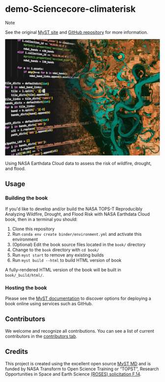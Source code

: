 # demo-Sciencecore-climaterisk

> [!note]
> See the original [MyST site](https://sciencecore.github.io/climaterisk/) and [GitHub repository](https://github.com/ScienceCore/climaterisk) for more information.

![banner](book/assets/banner.jpg)

Using NASA Earthdata Cloud data to assess the risk of wildfire, drought, and flood.

## Usage

### Building the book

If you'd like to develop and/or build the NASA TOPS-T Reproducibly Analyzing Wildfire, Drought, and Flood Risk with NASA Earthdata Cloud book, then in a terminal you should:

1. Clone this repository
1. Run `conda env create binder/environment.yml` and activate this environment
1. (Optional) Edit the book source files located in the `book/` directory
1. Change to the `book` directory with `cd book/`
1. Run `myst start` to remove any existing builds
1. Run `myst build --html` to build HTML version of book

A fully-rendered HTML version of the book will be built in `book/_build/html/`.

### Hosting the book

Please see the [MyST documentation](https://mystmd.org/guide/deployment) to discover options for deploying a book online using services such as GitHub.

## Contributors

We welcome and recognize all contributions. You can see a list of current contributors in the [contributors tab](https://github.com/ScienceCore/climaterisk/graphs/contributors).

## Credits

This project is created using the excellent open source [MyST MD](https://mystmd.org) and is funded by NASA Transform to Open Science Training or “TOPST”, Research Opportunities in Space and Earth Science [(ROSES) solicitation F.14](https://nspires.nasaprs.com/external/viewrepositorydocument/cmdocumentid=860824/solicitationId=%7BAB776446-03A8-4C24-845D-2E5A2ADA2D5A%7D/viewSolicitationDocument=1/F.14_TOPST_Amend46.pdf).
